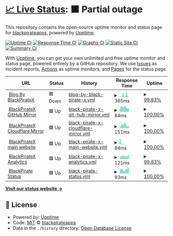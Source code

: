 # [📈 Live Status](https://demo.upptime.js.org): <!--live status--> **🟧 Partial outage**

This repository contains the open-source uptime monitor and status page for [blackpirateapps](blackpiratex.com), powered by [Upptime](https://github.com/upptime/upptime).

[![Uptime CI](https://github.com/blackpirateapps/uptime/workflows/Uptime%20CI/badge.svg)](https://github.com/blackpirateapps/uptime/actions?query=workflow%3A%22Uptime+CI%22)
[![Response Time CI](https://github.com/blackpirateapps/uptime/workflows/Response%20Time%20CI/badge.svg)](https://github.com/blackpirateapps/uptime/actions?query=workflow%3A%22Response+Time+CI%22)
[![Graphs CI](https://github.com/blackpirateapps/uptime/workflows/Graphs%20CI/badge.svg)](https://github.com/blackpirateapps/uptime/actions?query=workflow%3A%22Graphs+CI%22)
[![Static Site CI](https://github.com/blackpirateapps/uptime/workflows/Static%20Site%20CI/badge.svg)](https://github.com/blackpirateapps/uptime/actions?query=workflow%3A%22Static+Site+CI%22)
[![Summary CI](https://github.com/blackpirateapps/uptime/workflows/Summary%20CI/badge.svg)](https://github.com/blackpirateapps/uptime/actions?query=workflow%3A%22Summary+CI%22)

With [Upptime](https://upptime.js.org), you can get your own unlimited and free uptime monitor and status page, powered entirely by a GitHub repository. We use [Issues](https://github.com/blackpirateapps/uptime/issues) as incident reports, [Actions](https://github.com/blackpirateapps/uptime/actions) as uptime monitors, and [Pages](https://demo.upptime.js.org) for the status page.

<!--start: status pages-->
<!-- This summary is generated by Upptime (https://github.com/upptime/upptime) -->
<!-- Do not edit this manually, your changes will be overwritten -->
<!-- prettier-ignore -->
| URL | Status | History | Response Time | Uptime |
| --- | ------ | ------- | ------------- | ------ |
| <img alt="" src="https://favicons.githubusercontent.com/blog.blackpiratex.com" height="13"> [Blog By BlackPirateX](https://blog.blackpiratex.com) | 🟥 Down | [blog-by-black-pirate-x.yml](https://github.com/blackpirateapps/uptime/commits/HEAD/history/blog-by-black-pirate-x.yml) | <details><summary><img alt="Response time graph" src="./graphs/blog-by-black-pirate-x/response-time-week.png" height="20"> 365ms</summary><br><a href="https://status.blackpiratex.com/history/blog-by-black-pirate-x"><img alt="Response time 389" src="https://img.shields.io/endpoint?url=https%3A%2F%2Fraw.githubusercontent.com%2Fblackpirateapps%2Fuptime%2FHEAD%2Fapi%2Fblog-by-black-pirate-x%2Fresponse-time.json"></a><br><a href="https://status.blackpiratex.com/history/blog-by-black-pirate-x"><img alt="24-hour response time 147" src="https://img.shields.io/endpoint?url=https%3A%2F%2Fraw.githubusercontent.com%2Fblackpirateapps%2Fuptime%2FHEAD%2Fapi%2Fblog-by-black-pirate-x%2Fresponse-time-day.json"></a><br><a href="https://status.blackpiratex.com/history/blog-by-black-pirate-x"><img alt="7-day response time 365" src="https://img.shields.io/endpoint?url=https%3A%2F%2Fraw.githubusercontent.com%2Fblackpirateapps%2Fuptime%2FHEAD%2Fapi%2Fblog-by-black-pirate-x%2Fresponse-time-week.json"></a><br><a href="https://status.blackpiratex.com/history/blog-by-black-pirate-x"><img alt="30-day response time 329" src="https://img.shields.io/endpoint?url=https%3A%2F%2Fraw.githubusercontent.com%2Fblackpirateapps%2Fuptime%2FHEAD%2Fapi%2Fblog-by-black-pirate-x%2Fresponse-time-month.json"></a><br><a href="https://status.blackpiratex.com/history/blog-by-black-pirate-x"><img alt="1-year response time 389" src="https://img.shields.io/endpoint?url=https%3A%2F%2Fraw.githubusercontent.com%2Fblackpirateapps%2Fuptime%2FHEAD%2Fapi%2Fblog-by-black-pirate-x%2Fresponse-time-year.json"></a></details> | <details><summary><a href="https://status.blackpiratex.com/history/blog-by-black-pirate-x">99.83%</a></summary><a href="https://status.blackpiratex.com/history/blog-by-black-pirate-x"><img alt="All-time uptime 99.98%" src="https://img.shields.io/endpoint?url=https%3A%2F%2Fraw.githubusercontent.com%2Fblackpirateapps%2Fuptime%2FHEAD%2Fapi%2Fblog-by-black-pirate-x%2Fuptime.json"></a><br><a href="https://status.blackpiratex.com/history/blog-by-black-pirate-x"><img alt="24-hour uptime 100.00%" src="https://img.shields.io/endpoint?url=https%3A%2F%2Fraw.githubusercontent.com%2Fblackpirateapps%2Fuptime%2FHEAD%2Fapi%2Fblog-by-black-pirate-x%2Fuptime-day.json"></a><br><a href="https://status.blackpiratex.com/history/blog-by-black-pirate-x"><img alt="7-day uptime 99.83%" src="https://img.shields.io/endpoint?url=https%3A%2F%2Fraw.githubusercontent.com%2Fblackpirateapps%2Fuptime%2FHEAD%2Fapi%2Fblog-by-black-pirate-x%2Fuptime-week.json"></a><br><a href="https://status.blackpiratex.com/history/blog-by-black-pirate-x"><img alt="30-day uptime 99.96%" src="https://img.shields.io/endpoint?url=https%3A%2F%2Fraw.githubusercontent.com%2Fblackpirateapps%2Fuptime%2FHEAD%2Fapi%2Fblog-by-black-pirate-x%2Fuptime-month.json"></a><br><a href="https://status.blackpiratex.com/history/blog-by-black-pirate-x"><img alt="1-year uptime 99.98%" src="https://img.shields.io/endpoint?url=https%3A%2F%2Fraw.githubusercontent.com%2Fblackpirateapps%2Fuptime%2FHEAD%2Fapi%2Fblog-by-black-pirate-x%2Fuptime-year.json"></a></details>
| <img alt="" src="https://favicons.githubusercontent.com/mirror.blackpiratex.com" height="13"> [BlackPirateX GitHub Mirror](https://mirror.blackpiratex.com) | 🟩 Up | [black-pirate-x-git-hub-mirror.yml](https://github.com/blackpirateapps/uptime/commits/HEAD/history/black-pirate-x-git-hub-mirror.yml) | <details><summary><img alt="Response time graph" src="./graphs/black-pirate-x-git-hub-mirror/response-time-week.png" height="20"> 84ms</summary><br><a href="https://status.blackpiratex.com/history/black-pirate-x-git-hub-mirror"><img alt="Response time 145" src="https://img.shields.io/endpoint?url=https%3A%2F%2Fraw.githubusercontent.com%2Fblackpirateapps%2Fuptime%2FHEAD%2Fapi%2Fblack-pirate-x-git-hub-mirror%2Fresponse-time.json"></a><br><a href="https://status.blackpiratex.com/history/black-pirate-x-git-hub-mirror"><img alt="24-hour response time 65" src="https://img.shields.io/endpoint?url=https%3A%2F%2Fraw.githubusercontent.com%2Fblackpirateapps%2Fuptime%2FHEAD%2Fapi%2Fblack-pirate-x-git-hub-mirror%2Fresponse-time-day.json"></a><br><a href="https://status.blackpiratex.com/history/black-pirate-x-git-hub-mirror"><img alt="7-day response time 84" src="https://img.shields.io/endpoint?url=https%3A%2F%2Fraw.githubusercontent.com%2Fblackpirateapps%2Fuptime%2FHEAD%2Fapi%2Fblack-pirate-x-git-hub-mirror%2Fresponse-time-week.json"></a><br><a href="https://status.blackpiratex.com/history/black-pirate-x-git-hub-mirror"><img alt="30-day response time 140" src="https://img.shields.io/endpoint?url=https%3A%2F%2Fraw.githubusercontent.com%2Fblackpirateapps%2Fuptime%2FHEAD%2Fapi%2Fblack-pirate-x-git-hub-mirror%2Fresponse-time-month.json"></a><br><a href="https://status.blackpiratex.com/history/black-pirate-x-git-hub-mirror"><img alt="1-year response time 145" src="https://img.shields.io/endpoint?url=https%3A%2F%2Fraw.githubusercontent.com%2Fblackpirateapps%2Fuptime%2FHEAD%2Fapi%2Fblack-pirate-x-git-hub-mirror%2Fresponse-time-year.json"></a></details> | <details><summary><a href="https://status.blackpiratex.com/history/black-pirate-x-git-hub-mirror">100.00%</a></summary><a href="https://status.blackpiratex.com/history/black-pirate-x-git-hub-mirror"><img alt="All-time uptime 100.00%" src="https://img.shields.io/endpoint?url=https%3A%2F%2Fraw.githubusercontent.com%2Fblackpirateapps%2Fuptime%2FHEAD%2Fapi%2Fblack-pirate-x-git-hub-mirror%2Fuptime.json"></a><br><a href="https://status.blackpiratex.com/history/black-pirate-x-git-hub-mirror"><img alt="24-hour uptime 100.00%" src="https://img.shields.io/endpoint?url=https%3A%2F%2Fraw.githubusercontent.com%2Fblackpirateapps%2Fuptime%2FHEAD%2Fapi%2Fblack-pirate-x-git-hub-mirror%2Fuptime-day.json"></a><br><a href="https://status.blackpiratex.com/history/black-pirate-x-git-hub-mirror"><img alt="7-day uptime 100.00%" src="https://img.shields.io/endpoint?url=https%3A%2F%2Fraw.githubusercontent.com%2Fblackpirateapps%2Fuptime%2FHEAD%2Fapi%2Fblack-pirate-x-git-hub-mirror%2Fuptime-week.json"></a><br><a href="https://status.blackpiratex.com/history/black-pirate-x-git-hub-mirror"><img alt="30-day uptime 100.00%" src="https://img.shields.io/endpoint?url=https%3A%2F%2Fraw.githubusercontent.com%2Fblackpirateapps%2Fuptime%2FHEAD%2Fapi%2Fblack-pirate-x-git-hub-mirror%2Fuptime-month.json"></a><br><a href="https://status.blackpiratex.com/history/black-pirate-x-git-hub-mirror"><img alt="1-year uptime 100.00%" src="https://img.shields.io/endpoint?url=https%3A%2F%2Fraw.githubusercontent.com%2Fblackpirateapps%2Fuptime%2FHEAD%2Fapi%2Fblack-pirate-x-git-hub-mirror%2Fuptime-year.json"></a></details>
| <img alt="" src="https://favicons.githubusercontent.com/mirror2.blackpiratex.com" height="13"> [BlackPirateX Cloudflare Mirror](https://mirror2.blackpiratex.com) | 🟩 Up | [black-pirate-x-cloudflare-mirror.yml](https://github.com/blackpirateapps/uptime/commits/HEAD/history/black-pirate-x-cloudflare-mirror.yml) | <details><summary><img alt="Response time graph" src="./graphs/black-pirate-x-cloudflare-mirror/response-time-week.png" height="20"> 151ms</summary><br><a href="https://status.blackpiratex.com/history/black-pirate-x-cloudflare-mirror"><img alt="Response time 171" src="https://img.shields.io/endpoint?url=https%3A%2F%2Fraw.githubusercontent.com%2Fblackpirateapps%2Fuptime%2FHEAD%2Fapi%2Fblack-pirate-x-cloudflare-mirror%2Fresponse-time.json"></a><br><a href="https://status.blackpiratex.com/history/black-pirate-x-cloudflare-mirror"><img alt="24-hour response time 121" src="https://img.shields.io/endpoint?url=https%3A%2F%2Fraw.githubusercontent.com%2Fblackpirateapps%2Fuptime%2FHEAD%2Fapi%2Fblack-pirate-x-cloudflare-mirror%2Fresponse-time-day.json"></a><br><a href="https://status.blackpiratex.com/history/black-pirate-x-cloudflare-mirror"><img alt="7-day response time 151" src="https://img.shields.io/endpoint?url=https%3A%2F%2Fraw.githubusercontent.com%2Fblackpirateapps%2Fuptime%2FHEAD%2Fapi%2Fblack-pirate-x-cloudflare-mirror%2Fresponse-time-week.json"></a><br><a href="https://status.blackpiratex.com/history/black-pirate-x-cloudflare-mirror"><img alt="30-day response time 149" src="https://img.shields.io/endpoint?url=https%3A%2F%2Fraw.githubusercontent.com%2Fblackpirateapps%2Fuptime%2FHEAD%2Fapi%2Fblack-pirate-x-cloudflare-mirror%2Fresponse-time-month.json"></a><br><a href="https://status.blackpiratex.com/history/black-pirate-x-cloudflare-mirror"><img alt="1-year response time 171" src="https://img.shields.io/endpoint?url=https%3A%2F%2Fraw.githubusercontent.com%2Fblackpirateapps%2Fuptime%2FHEAD%2Fapi%2Fblack-pirate-x-cloudflare-mirror%2Fresponse-time-year.json"></a></details> | <details><summary><a href="https://status.blackpiratex.com/history/black-pirate-x-cloudflare-mirror">100.00%</a></summary><a href="https://status.blackpiratex.com/history/black-pirate-x-cloudflare-mirror"><img alt="All-time uptime 99.76%" src="https://img.shields.io/endpoint?url=https%3A%2F%2Fraw.githubusercontent.com%2Fblackpirateapps%2Fuptime%2FHEAD%2Fapi%2Fblack-pirate-x-cloudflare-mirror%2Fuptime.json"></a><br><a href="https://status.blackpiratex.com/history/black-pirate-x-cloudflare-mirror"><img alt="24-hour uptime 100.00%" src="https://img.shields.io/endpoint?url=https%3A%2F%2Fraw.githubusercontent.com%2Fblackpirateapps%2Fuptime%2FHEAD%2Fapi%2Fblack-pirate-x-cloudflare-mirror%2Fuptime-day.json"></a><br><a href="https://status.blackpiratex.com/history/black-pirate-x-cloudflare-mirror"><img alt="7-day uptime 100.00%" src="https://img.shields.io/endpoint?url=https%3A%2F%2Fraw.githubusercontent.com%2Fblackpirateapps%2Fuptime%2FHEAD%2Fapi%2Fblack-pirate-x-cloudflare-mirror%2Fuptime-week.json"></a><br><a href="https://status.blackpiratex.com/history/black-pirate-x-cloudflare-mirror"><img alt="30-day uptime 99.62%" src="https://img.shields.io/endpoint?url=https%3A%2F%2Fraw.githubusercontent.com%2Fblackpirateapps%2Fuptime%2FHEAD%2Fapi%2Fblack-pirate-x-cloudflare-mirror%2Fuptime-month.json"></a><br><a href="https://status.blackpiratex.com/history/black-pirate-x-cloudflare-mirror"><img alt="1-year uptime 99.76%" src="https://img.shields.io/endpoint?url=https%3A%2F%2Fraw.githubusercontent.com%2Fblackpirateapps%2Fuptime%2FHEAD%2Fapi%2Fblack-pirate-x-cloudflare-mirror%2Fuptime-year.json"></a></details>
| <img alt="" src="https://favicons.githubusercontent.com/blackpiratex.com" height="13"> [BlackPirateX main website](https://blackpiratex.com) | 🟩 Up | [black-pirate-x-main-website.yml](https://github.com/blackpirateapps/uptime/commits/HEAD/history/black-pirate-x-main-website.yml) | <details><summary><img alt="Response time graph" src="./graphs/black-pirate-x-main-website/response-time-week.png" height="20"> 84ms</summary><br><a href="https://status.blackpiratex.com/history/black-pirate-x-main-website"><img alt="Response time 267" src="https://img.shields.io/endpoint?url=https%3A%2F%2Fraw.githubusercontent.com%2Fblackpirateapps%2Fuptime%2FHEAD%2Fapi%2Fblack-pirate-x-main-website%2Fresponse-time.json"></a><br><a href="https://status.blackpiratex.com/history/black-pirate-x-main-website"><img alt="24-hour response time 92" src="https://img.shields.io/endpoint?url=https%3A%2F%2Fraw.githubusercontent.com%2Fblackpirateapps%2Fuptime%2FHEAD%2Fapi%2Fblack-pirate-x-main-website%2Fresponse-time-day.json"></a><br><a href="https://status.blackpiratex.com/history/black-pirate-x-main-website"><img alt="7-day response time 84" src="https://img.shields.io/endpoint?url=https%3A%2F%2Fraw.githubusercontent.com%2Fblackpirateapps%2Fuptime%2FHEAD%2Fapi%2Fblack-pirate-x-main-website%2Fresponse-time-week.json"></a><br><a href="https://status.blackpiratex.com/history/black-pirate-x-main-website"><img alt="30-day response time 256" src="https://img.shields.io/endpoint?url=https%3A%2F%2Fraw.githubusercontent.com%2Fblackpirateapps%2Fuptime%2FHEAD%2Fapi%2Fblack-pirate-x-main-website%2Fresponse-time-month.json"></a><br><a href="https://status.blackpiratex.com/history/black-pirate-x-main-website"><img alt="1-year response time 267" src="https://img.shields.io/endpoint?url=https%3A%2F%2Fraw.githubusercontent.com%2Fblackpirateapps%2Fuptime%2FHEAD%2Fapi%2Fblack-pirate-x-main-website%2Fresponse-time-year.json"></a></details> | <details><summary><a href="https://status.blackpiratex.com/history/black-pirate-x-main-website">100.00%</a></summary><a href="https://status.blackpiratex.com/history/black-pirate-x-main-website"><img alt="All-time uptime 100.00%" src="https://img.shields.io/endpoint?url=https%3A%2F%2Fraw.githubusercontent.com%2Fblackpirateapps%2Fuptime%2FHEAD%2Fapi%2Fblack-pirate-x-main-website%2Fuptime.json"></a><br><a href="https://status.blackpiratex.com/history/black-pirate-x-main-website"><img alt="24-hour uptime 100.00%" src="https://img.shields.io/endpoint?url=https%3A%2F%2Fraw.githubusercontent.com%2Fblackpirateapps%2Fuptime%2FHEAD%2Fapi%2Fblack-pirate-x-main-website%2Fuptime-day.json"></a><br><a href="https://status.blackpiratex.com/history/black-pirate-x-main-website"><img alt="7-day uptime 100.00%" src="https://img.shields.io/endpoint?url=https%3A%2F%2Fraw.githubusercontent.com%2Fblackpirateapps%2Fuptime%2FHEAD%2Fapi%2Fblack-pirate-x-main-website%2Fuptime-week.json"></a><br><a href="https://status.blackpiratex.com/history/black-pirate-x-main-website"><img alt="30-day uptime 100.00%" src="https://img.shields.io/endpoint?url=https%3A%2F%2Fraw.githubusercontent.com%2Fblackpirateapps%2Fuptime%2FHEAD%2Fapi%2Fblack-pirate-x-main-website%2Fuptime-month.json"></a><br><a href="https://status.blackpiratex.com/history/black-pirate-x-main-website"><img alt="1-year uptime 100.00%" src="https://img.shields.io/endpoint?url=https%3A%2F%2Fraw.githubusercontent.com%2Fblackpirateapps%2Fuptime%2FHEAD%2Fapi%2Fblack-pirate-x-main-website%2Fuptime-year.json"></a></details>
| <img alt="" src="https://favicons.githubusercontent.com/ant.blackpiratex.com" height="13"> [BlackPirateX Analytics](https://ant.blackpiratex.com) | 🟩 Up | [black-pirate-x-analytics.yml](https://github.com/blackpirateapps/uptime/commits/HEAD/history/black-pirate-x-analytics.yml) | <details><summary><img alt="Response time graph" src="./graphs/black-pirate-x-analytics/response-time-week.png" height="20"> 121ms</summary><br><a href="https://status.blackpiratex.com/history/black-pirate-x-analytics"><img alt="Response time 602" src="https://img.shields.io/endpoint?url=https%3A%2F%2Fraw.githubusercontent.com%2Fblackpirateapps%2Fuptime%2FHEAD%2Fapi%2Fblack-pirate-x-analytics%2Fresponse-time.json"></a><br><a href="https://status.blackpiratex.com/history/black-pirate-x-analytics"><img alt="24-hour response time 207" src="https://img.shields.io/endpoint?url=https%3A%2F%2Fraw.githubusercontent.com%2Fblackpirateapps%2Fuptime%2FHEAD%2Fapi%2Fblack-pirate-x-analytics%2Fresponse-time-day.json"></a><br><a href="https://status.blackpiratex.com/history/black-pirate-x-analytics"><img alt="7-day response time 121" src="https://img.shields.io/endpoint?url=https%3A%2F%2Fraw.githubusercontent.com%2Fblackpirateapps%2Fuptime%2FHEAD%2Fapi%2Fblack-pirate-x-analytics%2Fresponse-time-week.json"></a><br><a href="https://status.blackpiratex.com/history/black-pirate-x-analytics"><img alt="30-day response time 611" src="https://img.shields.io/endpoint?url=https%3A%2F%2Fraw.githubusercontent.com%2Fblackpirateapps%2Fuptime%2FHEAD%2Fapi%2Fblack-pirate-x-analytics%2Fresponse-time-month.json"></a><br><a href="https://status.blackpiratex.com/history/black-pirate-x-analytics"><img alt="1-year response time 602" src="https://img.shields.io/endpoint?url=https%3A%2F%2Fraw.githubusercontent.com%2Fblackpirateapps%2Fuptime%2FHEAD%2Fapi%2Fblack-pirate-x-analytics%2Fresponse-time-year.json"></a></details> | <details><summary><a href="https://status.blackpiratex.com/history/black-pirate-x-analytics">99.83%</a></summary><a href="https://status.blackpiratex.com/history/black-pirate-x-analytics"><img alt="All-time uptime 99.97%" src="https://img.shields.io/endpoint?url=https%3A%2F%2Fraw.githubusercontent.com%2Fblackpirateapps%2Fuptime%2FHEAD%2Fapi%2Fblack-pirate-x-analytics%2Fuptime.json"></a><br><a href="https://status.blackpiratex.com/history/black-pirate-x-analytics"><img alt="24-hour uptime 100.00%" src="https://img.shields.io/endpoint?url=https%3A%2F%2Fraw.githubusercontent.com%2Fblackpirateapps%2Fuptime%2FHEAD%2Fapi%2Fblack-pirate-x-analytics%2Fuptime-day.json"></a><br><a href="https://status.blackpiratex.com/history/black-pirate-x-analytics"><img alt="7-day uptime 99.83%" src="https://img.shields.io/endpoint?url=https%3A%2F%2Fraw.githubusercontent.com%2Fblackpirateapps%2Fuptime%2FHEAD%2Fapi%2Fblack-pirate-x-analytics%2Fuptime-week.json"></a><br><a href="https://status.blackpiratex.com/history/black-pirate-x-analytics"><img alt="30-day uptime 99.96%" src="https://img.shields.io/endpoint?url=https%3A%2F%2Fraw.githubusercontent.com%2Fblackpirateapps%2Fuptime%2FHEAD%2Fapi%2Fblack-pirate-x-analytics%2Fuptime-month.json"></a><br><a href="https://status.blackpiratex.com/history/black-pirate-x-analytics"><img alt="1-year uptime 99.97%" src="https://img.shields.io/endpoint?url=https%3A%2F%2Fraw.githubusercontent.com%2Fblackpirateapps%2Fuptime%2FHEAD%2Fapi%2Fblack-pirate-x-analytics%2Fuptime-year.json"></a></details>
| <img alt="" src="https://favicons.githubusercontent.com/status.blackpiratex.com" height="13"> [BlackPirate Status](https://status.blackpiratex.com) | 🟩 Up | [black-pirate-status.yml](https://github.com/blackpirateapps/uptime/commits/HEAD/history/black-pirate-status.yml) | <details><summary><img alt="Response time graph" src="./graphs/black-pirate-status/response-time-week.png" height="20"> 93ms</summary><br><a href="https://status.blackpiratex.com/history/black-pirate-status"><img alt="Response time 144" src="https://img.shields.io/endpoint?url=https%3A%2F%2Fraw.githubusercontent.com%2Fblackpirateapps%2Fuptime%2FHEAD%2Fapi%2Fblack-pirate-status%2Fresponse-time.json"></a><br><a href="https://status.blackpiratex.com/history/black-pirate-status"><img alt="24-hour response time 134" src="https://img.shields.io/endpoint?url=https%3A%2F%2Fraw.githubusercontent.com%2Fblackpirateapps%2Fuptime%2FHEAD%2Fapi%2Fblack-pirate-status%2Fresponse-time-day.json"></a><br><a href="https://status.blackpiratex.com/history/black-pirate-status"><img alt="7-day response time 93" src="https://img.shields.io/endpoint?url=https%3A%2F%2Fraw.githubusercontent.com%2Fblackpirateapps%2Fuptime%2FHEAD%2Fapi%2Fblack-pirate-status%2Fresponse-time-week.json"></a><br><a href="https://status.blackpiratex.com/history/black-pirate-status"><img alt="30-day response time 121" src="https://img.shields.io/endpoint?url=https%3A%2F%2Fraw.githubusercontent.com%2Fblackpirateapps%2Fuptime%2FHEAD%2Fapi%2Fblack-pirate-status%2Fresponse-time-month.json"></a><br><a href="https://status.blackpiratex.com/history/black-pirate-status"><img alt="1-year response time 144" src="https://img.shields.io/endpoint?url=https%3A%2F%2Fraw.githubusercontent.com%2Fblackpirateapps%2Fuptime%2FHEAD%2Fapi%2Fblack-pirate-status%2Fresponse-time-year.json"></a></details> | <details><summary><a href="https://status.blackpiratex.com/history/black-pirate-status">100.00%</a></summary><a href="https://status.blackpiratex.com/history/black-pirate-status"><img alt="All-time uptime 99.72%" src="https://img.shields.io/endpoint?url=https%3A%2F%2Fraw.githubusercontent.com%2Fblackpirateapps%2Fuptime%2FHEAD%2Fapi%2Fblack-pirate-status%2Fuptime.json"></a><br><a href="https://status.blackpiratex.com/history/black-pirate-status"><img alt="24-hour uptime 100.00%" src="https://img.shields.io/endpoint?url=https%3A%2F%2Fraw.githubusercontent.com%2Fblackpirateapps%2Fuptime%2FHEAD%2Fapi%2Fblack-pirate-status%2Fuptime-day.json"></a><br><a href="https://status.blackpiratex.com/history/black-pirate-status"><img alt="7-day uptime 100.00%" src="https://img.shields.io/endpoint?url=https%3A%2F%2Fraw.githubusercontent.com%2Fblackpirateapps%2Fuptime%2FHEAD%2Fapi%2Fblack-pirate-status%2Fuptime-week.json"></a><br><a href="https://status.blackpiratex.com/history/black-pirate-status"><img alt="30-day uptime 100.00%" src="https://img.shields.io/endpoint?url=https%3A%2F%2Fraw.githubusercontent.com%2Fblackpirateapps%2Fuptime%2FHEAD%2Fapi%2Fblack-pirate-status%2Fuptime-month.json"></a><br><a href="https://status.blackpiratex.com/history/black-pirate-status"><img alt="1-year uptime 99.72%" src="https://img.shields.io/endpoint?url=https%3A%2F%2Fraw.githubusercontent.com%2Fblackpirateapps%2Fuptime%2FHEAD%2Fapi%2Fblack-pirate-status%2Fuptime-year.json"></a></details>

<!--end: status pages-->

[**Visit our status website →**](https://demo.upptime.js.org)

## 📄 License

- Powered by: [Upptime](https://github.com/upptime/upptime)
- Code: [MIT](./LICENSE) © [blackpirateapps](blackpiratex.com)
- Data in the `./history` directory: [Open Database License](https://opendatacommons.org/licenses/odbl/1-0/)
